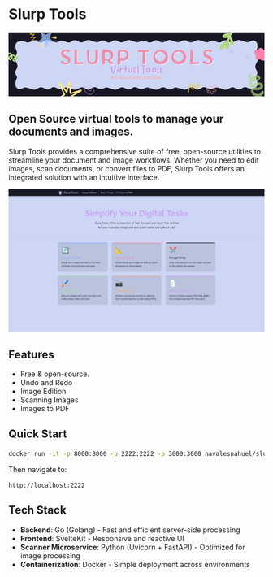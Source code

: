 # Slurp Tools
<img src="/images/slurptools-banner.png" alt="Slurp Tools" />

## Open Source virtual tools to manage your documents and images. 
Slurp Tools provides a comprehensive suite of free, open-source utilities to streamline your document and image workflows. Whether you need to edit images, scan documents, or convert files to PDF, Slurp Tools offers an integrated solution with an intuitive interface.

<img src="/images/slurptools-website.png" alt="Slurp Tools" />

## Features
- Free & open-source.
- Undo and Redo
- Image Edition
- Scanning Images
- Images to PDF


## Quick Start
```bash
docker run -it -p 8000:8000 -p 2222:2222 -p 3000:3000 navalesnahuel/slurp-tools:latest
```

Then navigate to:
```
http://localhost:2222
```

## Tech Stack
- **Backend**: Go (Golang) - Fast and efficient server-side processing
- **Frontend**: SvelteKit - Responsive and reactive UI
- **Scanner Microservice**: Python (Uvicorn + FastAPI) - Optimized for image processing
- **Containerization**: Docker - Simple deployment across environments




